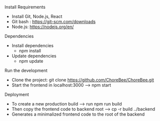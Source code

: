 Install Requirements

- Install Git, Node.js, React
- Git bash : https://git-scm.com/downloads
- Node.js: https://nodejs.org/en/


Dependencies 

- Install dependencies 
   - npm install
- Update dependencies 
   - npm update


Run the development

- Clone the project: git clone https://github.com/ChoreBee/ChoreBee.git
- Start the frontend in localhost:3000 --> npm start


Deployment 

- To create a new production build               --> run npm run build
- Then copy the frontend code to backend root    --> cp -r build ../backend
- Generates a minimalized frontend code to the root of the backend
